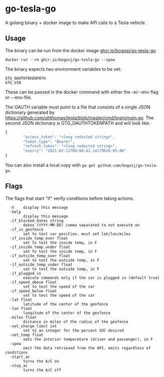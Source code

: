# go-tesla-go

A golang binary + docker image to make API calls to a Tesla vehicle.

## Usage

The binary can be run from the docker image [ghcr.io/bogosj/go-tesla-go](https://github.com/users/bogosj/packages/container/package/go-tesla-go).

```
docker run --rm ghcr.io/bogosj/go-tesla-go --spew
```

The binary expects two environment variables to be set:

```
GTG_OAUTHTOKENPATH
GTG_VIN
```

These can be passed in the docker command with either the -e/--env flag or --env-file.

The OAUTH variable must point to a file that consists of a single JSON dictionary generated by https://github.com/uhthomas/tesla/blob/master/cmd/login/main.go. The second JSON dictionary is GTG_OAUTHTOKENPATH and will look like:
```javascript
{
        "access_token": "<long redacted string>",
        "token_type": "Bearer",
        "refresh_token": "<long redacted string>",
        "expiry": "2021-02-11T00:00:41.14179626-05:00"
}
```

You can also install a local copy with `go get github.com/bogosj/go-tesla-go`.

## Flags
The flags that start "if" verify conditions before taking actions.

```
  -h    display this message
  -help
        display this message
  -if_blocked_dates string
        dates (YYYY-MM-DD) comma separated to not execute on
  -if_in_geofence
        set to test car position. must set lat/lon/miles
  -if_inside_temp_over float
        set to test the inside temp, in F
  -if_inside_temp_under float
        set to test the inside temp, in F
  -if_outside_temp_over float
        set to test the outside temp, in F
  -if_outside_temp_under float
        set to test the outside temp, in F
  -if_plugged_in
        execute commands only if the car is plugged in (default true)
  -if_speed_above float
        set to test the speed of the car
  -if_speed_below float
        set to test the speed of the car
  -lat float
        latitude of the center of the geofence
  -lon float
        longitude of the center of the geofence
  -miles float
        distance in miles of the radius of the geofence
  -set_charge_limit int
        set to an integer for the percent SOC desired
  -set_temp float
        sets the interior temperature (driver and passenger), in F
  -spew
        emit the data retrieved from the API. emits regardless of conditions
  -start_ac
        turns the A/C on
  -stop_ac
        turns the A/C off
```
